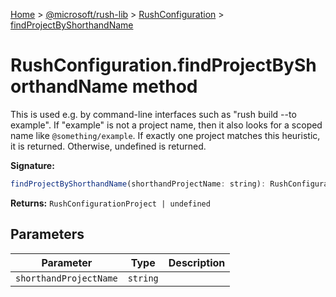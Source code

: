 [Home](./index) &gt; [@microsoft/rush-lib](./rush-lib.md) &gt; [RushConfiguration](./rush-lib.rushconfiguration.md) &gt; [findProjectByShorthandName](./rush-lib.rushconfiguration.findprojectbyshorthandname.md)

# RushConfiguration.findProjectByShorthandName method

This is used e.g. by command-line interfaces such as "rush build --to example". If "example" is not a project name, then it also looks for a scoped name like `@something/example`<!-- -->. If exactly one project matches this heuristic, it is returned. Otherwise, undefined is returned.

**Signature:**
```javascript
findProjectByShorthandName(shorthandProjectName: string): RushConfigurationProject | undefined;
```
**Returns:** `RushConfigurationProject | undefined`

## Parameters

|  Parameter | Type | Description |
|  --- | --- | --- |
|  `shorthandProjectName` | `string` |  |

